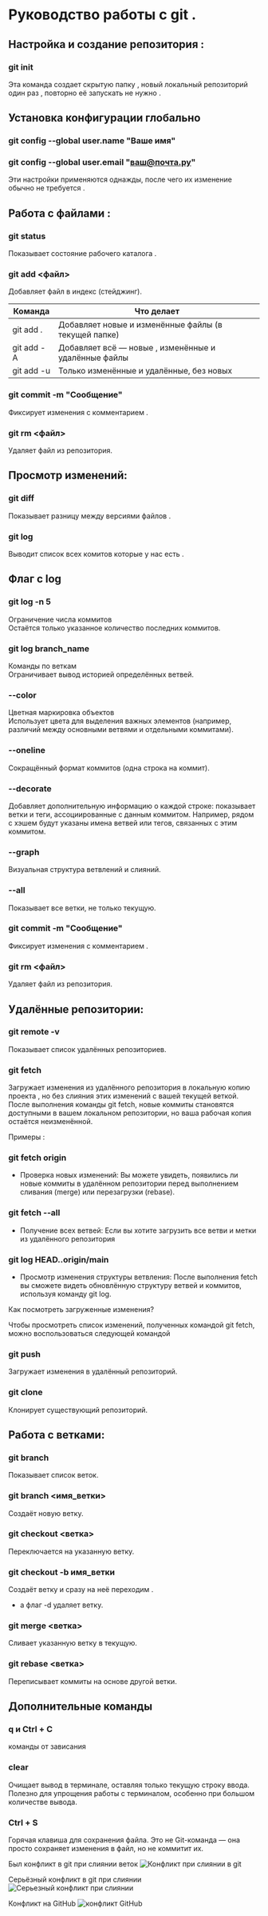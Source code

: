 # Руководство работы с git .

## Настройка и создание репозитория :

### git init

  Эта команда создает скрытую папку , новый локальный репозиторий один раз , повторно её запускать не нужно .

## Установка конфигурации глобально

### git config --global user.name "Ваше имя"
### git config --global user.email "ваш@почта.ру"

Эти настройки применяются однажды, после чего их изменение обычно не требуется .

## Работа с файлами :

### git status

Показывает состояние рабочего каталога .

### git add <файл>

Добавляет файл в индекс (стейджинг). 

| Команда    |	  Что делает                                        |
|------------|------------------------------------------------------|
| git add .  | Добавляет новые и изменённые файлы (в текущей папке) |
| git add -A | Добавляет всё — новые , изменённые и удалённые файлы |
| git add -u | Только изменённые и удалённые, без новых             |

### git commit -m "Сообщение"

Фиксирует изменения с комментарием .

### git rm <файл>

Удаляет файл из репозитория.


## Просмотр изменений:

### git diff

Показывает разницу между версиями файлов .

### git log

Выводит список всех комитов которые у нас есть .

## Флаг с log

### git log -n 5

Ограничение числа коммитов  
Остаётся только указанное количество последних коммитов.

### git log branch_name

Команды по веткам  
Ограничивает вывод историей определённых ветвей.

### --color

Цветная маркировка объектов  
Использует цвета для выделения важных элементов (например, различий между основными ветвями и отдельными коммитами).

### --oneline

Сокращённый формат коммитов (одна строка на коммит).

### --decorate

Добавляет дополнительную информацию о каждой строке: показывает ветки и теги, ассоциированные с данным коммитом. Например, рядом с хэшем будут указаны имена ветвей или тегов, связанных с этим коммитом.

### --graph

Визуальная структура ветвлений и слияний.

### --all

Показывает все ветки, не только текущую.

### git commit -m "Сообщение"

Фиксирует изменения с комментарием .

### git rm <файл>

Удаляет файл из репозитория.

## Удалённые репозитории:

### git remote -v

Показывает список удалённых репозиториев.

### git fetch

Загружает изменения из удалённого репозитория в локальную копию проекта , но без слияния этих изменений с вашей текущей веткой. После выполнения команды git fetch, новые коммиты становятся доступными в вашем локальном репозитории, но ваша рабочая копия остаётся неизменённой.

Примеры :

### git fetch origin

+ Проверка новых изменений: Вы можете увидеть, появились ли новые коммиты в удалённом репозитории перед выполнением сливания (merge) или перезагрузки (rebase).

###    git fetch --all
   
+ Получение всех ветвей: Если вы хотите загрузить все ветви и метки из удалённого репозитория

### git log HEAD..origin/main

+ Просмотр изменения структуры ветвления: После выполнения fetch вы сможете видеть обновлённую структуру ветвей и коммитов, используя команду git log.

Как посмотреть загруженные изменения?

Чтобы просмотреть список изменений, полученных командой git fetch, можно воспользоваться следующей командой

### git push

Загружает изменения в удалённый репозиторий.

###  git clone <URL>
  
Клонирует существующий репозиторий.

## Работа с ветками:

### git branch

Показывает список веток.

### git branch <имя_ветки>

Создаёт новую ветку.

### git checkout <ветка>

Переключается на указанную ветку.

### git checkout -b имя_ветки

Создаёт ветку и сразу на неё переходим .
+ а флаг -d удаляет ветку.

### git merge <ветка>

Сливает указанную ветку в текущую.

### git rebase <ветка>

Переписывает коммиты на основе другой ветки.

## Дополнительные команды

### q  и Ctrl + C

команды от зависания

### clear

Очищает вывод в терминале, оставляя только текущую строку ввода. Полезно для упрощения работы с терминалом, особенно при большом количестве вывода.

### Ctrl + S

Горячая клавиша для сохранения файла. Это не Git-команда — она просто сохраняет изменения в файл, но не коммитит их.

Был конфликт в git при слиянии веток ![Конфликт при слиянии в git ](git_conflict_example.png)

Серьёзный конфликт в git при слиянии ![Серьезный конфликт при слиянии](merge_conflict_diagram.png)

Конфликт на GitHub ![конфликт GitHub](cnopka.png)
